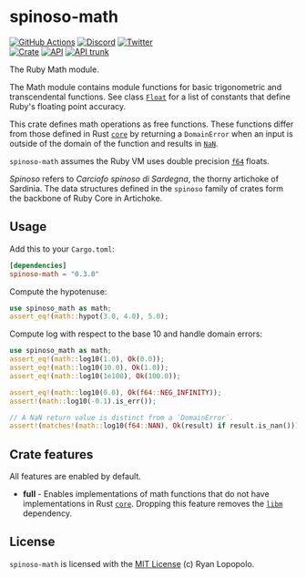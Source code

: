 # spinoso-math

[![GitHub Actions](https://github.com/artichoke/artichoke/workflows/CI/badge.svg)](https://github.com/artichoke/artichoke/actions)
[![Discord](https://img.shields.io/discord/607683947496734760)](https://discord.gg/QCe2tp2)
[![Twitter](https://img.shields.io/twitter/follow/artichokeruby?label=Follow&style=social)](https://twitter.com/artichokeruby)
<br>
[![Crate](https://img.shields.io/crates/v/spinoso-math.svg)](https://crates.io/crates/spinoso-math)
[![API](https://docs.rs/spinoso-math/badge.svg)](https://docs.rs/spinoso-math)
[![API trunk](https://img.shields.io/badge/docs-trunk-blue.svg)](https://artichoke.github.io/artichoke/spinoso_math/)

The Ruby Math module.

The Math module contains module functions for basic trigonometric and
transcendental functions. See class [`Float`] for a list of constants that
define Ruby's floating point accuracy.

This crate defines math operations as free functions. These functions differ
from those defined in Rust [`core`] by returning a `DomainError` when an input
is outside of the domain of the function and results in [`NaN`].

`spinoso-math` assumes the Ruby VM uses double precision [`f64`] floats.

_Spinoso_ refers to _Carciofo spinoso di Sardegna_, the thorny artichoke of
Sardinia. The data structures defined in the `spinoso` family of crates form the
backbone of Ruby Core in Artichoke.

## Usage

Add this to your `Cargo.toml`:

```toml
[dependencies]
spinoso-math = "0.3.0"
```

Compute the hypotenuse:

```rust
use spinoso_math as math;
assert_eq!(math::hypot(3.0, 4.0), 5.0);
```

Compute log with respect to the base 10 and handle domain errors:

```rust
use spinoso_math as math;
assert_eq!(math::log10(1.0), Ok(0.0));
assert_eq!(math::log10(10.0), Ok(1.0));
assert_eq!(math::log10(1e100), Ok(100.0));

assert_eq!(math::log10(0.0), Ok(f64::NEG_INFINITY));
assert!(math::log10(-0.1).is_err());

// A NaN return value is distinct from a `DomainError`.
assert!(matches!(math::log10(f64::NAN), Ok(result) if result.is_nan()));
```

## Crate features

All features are enabled by default.

- **full** - Enables implementations of math functions that do not have
  implementations in Rust [`core`]. Dropping this feature removes the [`libm`]
  dependency.

## License

`spinoso-math` is licensed with the [MIT License](LICENSE) (c) Ryan Lopopolo.

[`float`]: https://ruby-doc.org/core-3.1.2/Float.html
[`core`]: https://doc.rust-lang.org/core/
[`nan`]: https://doc.rust-lang.org/std/primitive.f64.html#associatedconstant.NAN
[`f64`]: https://doc.rust-lang.org/std/primitive.f64.html
[`libm`]: https://crates.io/crates/libm
